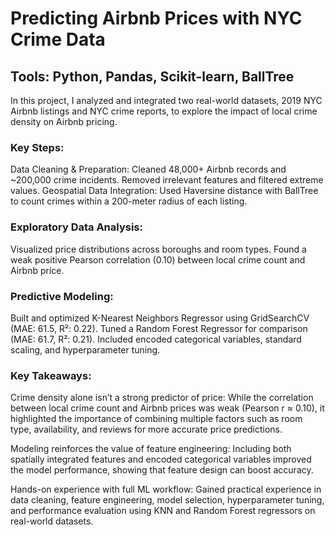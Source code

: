 # Predicting Airbnb Prices with NYC Crime Data 
## Tools: Python, Pandas, Scikit-learn, BallTree

In this project, I analyzed and integrated two real-world datasets, 2019 NYC Airbnb listings and NYC crime reports, to explore the impact of local crime density on Airbnb pricing.

### Key Steps:
Data Cleaning & Preparation: Cleaned 48,000+ Airbnb records and ~200,000 crime incidents. Removed irrelevant features and filtered extreme values.
Geospatial Data Integration: Used Haversine distance with BallTree to count crimes within a 200-meter radius of each listing.

### Exploratory Data Analysis:
Visualized price distributions across boroughs and room types.
Found a weak positive Pearson correlation (0.10) between local crime count and Airbnb price.

### Predictive Modeling:
Built and optimized K-Nearest Neighbors Regressor using GridSearchCV (MAE: 61.5, R²: 0.22).
Tuned a Random Forest Regressor for comparison (MAE: 61.7, R²: 0.21).
Included encoded categorical variables, standard scaling, and hyperparameter tuning.

### Key Takeaways:
Crime density alone isn’t a strong predictor of price: While the correlation between local crime count and Airbnb prices was weak (Pearson r ≈ 0.10), it highlighted the importance of combining multiple factors such as room type, availability, and reviews for more accurate price predictions.

Modeling reinforces the value of feature engineering: Including both spatially integrated features and encoded categorical variables improved the model performance, showing that feature design can boost accuracy.

Hands-on experience with full ML workflow: Gained practical experience in data cleaning, feature engineering, model selection, hyperparameter tuning, and performance evaluation using KNN and Random Forest regressors on real-world datasets.
